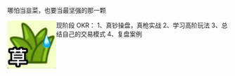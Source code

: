 哪怕当韭菜，也要当最坚强的那一颗

<img src = "img\init.png" align="left">



现阶段 OKR：
1、真钞操盘，真枪实战
2、学习高阶玩法
3、总结自己的交易模式
4、复盘案例
